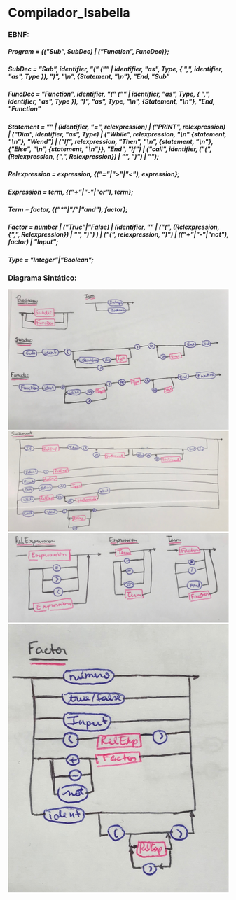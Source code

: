 # Compilador_Isabella


### EBNF:
##### Program = {("Sub", SubDec) | ("Function", FuncDec)};
##### SubDec = "Sub", identifier, "(" ("" | identifier, "as", Type, { ",", identifier, "as", Type }), ")", "\n", {Statement, "\n"}, "End, "Sub"
##### FuncDec = "Function", identifier, "(" ("" | identifier, "as", Type, { ",", identifier, "as", Type }), ")", "as", Type, "\n", {Statement, "\n"}, "End, "Function"
##### Statement = "" | (identifier, "=", relexpression) | ("PRINT", relexpression) | ("Dim", identifier, "as", Type) |  ("While", relexpression, "\n" {statement, "\n"}, "Wend") | ("If", relexpression, "Then", "\n", {statement, "\n"}, {"Else", "\n", {statement, "\n"}}, "End", "If") | ("call", identifier, ("(", (Relexpression, {",", Relexpression}) | "", ")") | "");
##### Relexpression = expression, {("="|">"|"<"), expression};
##### Expression = term, {("+"|"-"|"or"), term};
##### Term = factor, {("*"|"/"|"and"), factor};
##### Factor = number | ("True"|"False) | (identifier, "" | ("(", (Relexpression, {",", Relexpression}) | "", ")") ) | ("(", relexpression, ")") | (("+"|"-"|"not"), factor) | "Input";
##### Type = "Integer"|"Boolean";

### Diagrama Sintático:
![Diagrama_compilador](imgs/diagramalc1.JPG "Diagrama 1")
![Diagrama_compilador](imgs/diagramalc2.JPG "Diagrama 2")
![Diagrama_compilador](imgs/diagramalc3.JPG "Diagrama 3")
![Diagrama_compilador](imgs/diagramalc4.JPG "Diagrama 4")
